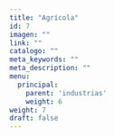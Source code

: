 ```yaml
---
title: "Agrícola"
id: 7
imagen: ""
link: ""
catalogo: ""
meta_keywords: ""
meta_description: ""
menu:
  principal:
    parent: 'industrias'
    weight: 6
weight: 7
draft: false
---
```


